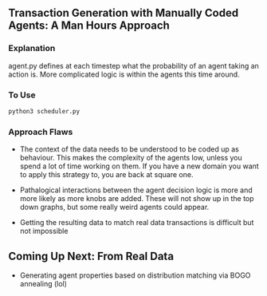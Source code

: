 ##  Transaction Generation with Manually Coded Agents: A Man Hours Approach

###  Explanation
agent.py defines at each timestep what the probability of an agent taking an action is.
More complicated logic is within the agents this time around.

###  To Use
```bash
python3 scheduler.py
```

###  Approach Flaws
- The context of the data needs to be understood to be coded up as behaviour. 
This makes the complexity of the agents low, unless you spend a lot of time working on them. 
If you have a new domain you want to apply this strategy to, you are back at square one. 

- Pathalogical interactions between the agent decision logic is more and more likely as more 
knobs are added. These will not show up in the top down graphs, but some really weird agents could appear.

- Getting the resulting data to match real data transactions is difficult but not impossible

##  Coming Up Next: From Real Data
- Generating agent properties based on distribution matching via BOGO annealing (lol)


